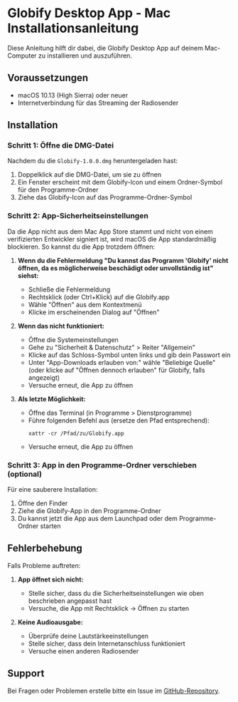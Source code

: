# Globify Desktop App - Mac Installationsanleitung

Diese Anleitung hilft dir dabei, die Globify Desktop App auf deinem Mac-Computer zu installieren und auszuführen.

## Voraussetzungen

- macOS 10.13 (High Sierra) oder neuer
- Internetverbindung für das Streaming der Radiosender

## Installation

### Schritt 1: Öffne die DMG-Datei

Nachdem du die `Globify-1.0.0.dmg` heruntergeladen hast:

1. Doppelklick auf die DMG-Datei, um sie zu öffnen
2. Ein Fenster erscheint mit dem Globify-Icon und einem Ordner-Symbol für den Programme-Ordner
3. Ziehe das Globify-Icon auf das Programme-Ordner-Symbol

### Schritt 2: App-Sicherheitseinstellungen

Da die App nicht aus dem Mac App Store stammt und nicht von einem verifizierten Entwickler signiert ist, wird macOS die App standardmäßig blockieren. So kannst du die App trotzdem öffnen:

1. **Wenn du die Fehlermeldung "Du kannst das Programm 'Globify' nicht öffnen, da es möglicherweise beschädigt oder unvollständig ist" siehst:**
   - Schließe die Fehlermeldung
   - Rechtsklick (oder Ctrl+Klick) auf die Globify.app
   - Wähle "Öffnen" aus dem Kontextmenü
   - Klicke im erscheinenden Dialog auf "Öffnen"

2. **Wenn das nicht funktioniert:**
   - Öffne die Systemeinstellungen
   - Gehe zu "Sicherheit & Datenschutz" > Reiter "Allgemein"
   - Klicke auf das Schloss-Symbol unten links und gib dein Passwort ein
   - Unter "App-Downloads erlauben von:" wähle "Beliebige Quelle" (oder klicke auf "Öffnen dennoch erlauben" für Globify, falls angezeigt)
   - Versuche erneut, die App zu öffnen

3. **Als letzte Möglichkeit:**
   - Öffne das Terminal (in Programme > Dienstprogramme)
   - Führe folgenden Befehl aus (ersetze den Pfad entsprechend):
     ```
     xattr -cr /Pfad/zu/Globify.app
     ```
   - Versuche erneut, die App zu öffnen

### Schritt 3: App in den Programme-Ordner verschieben (optional)

Für eine sauberere Installation:

1. Öffne den Finder
2. Ziehe die Globify-App in den Programme-Ordner
3. Du kannst jetzt die App aus dem Launchpad oder dem Programme-Ordner starten

## Fehlerbehebung

Falls Probleme auftreten:

1. **App öffnet sich nicht:**
   - Stelle sicher, dass du die Sicherheitseinstellungen wie oben beschrieben angepasst hast
   - Versuche, die App mit Rechtsklick -> Öffnen zu starten

2. **Keine Audioausgabe:**
   - Überprüfe deine Lautstärkeeinstellungen
   - Stelle sicher, dass dein Internetanschluss funktioniert
   - Versuche einen anderen Radiosender

## Support

Bei Fragen oder Problemen erstelle bitte ein Issue im [GitHub-Repository](https://github.com/Yesser-Ben-Amor/Globify).
